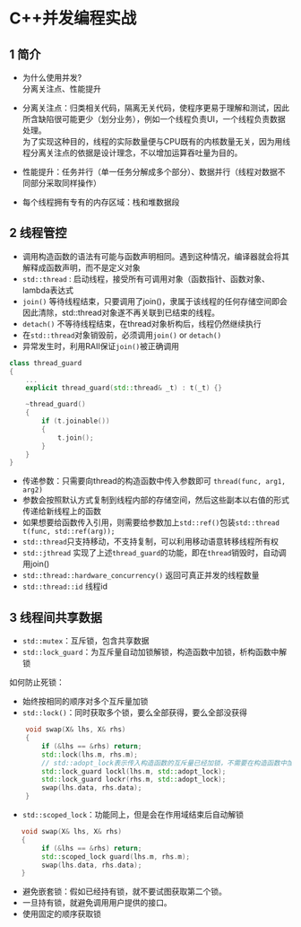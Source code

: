 # C++并发编程实战

## 1 简介

+ 为什么使用并发?  
分离关注点、性能提升  

+ 分离关注点：归类相关代码，隔离无关代码，使程序更易于理解和测试，因此所含缺陷很可能更少（划分业务），例如一个线程负责UI，一个线程负责数据处理。  
为了实现这种目的，线程的实际数量便与CPU既有的内核数量无关，因为用线程分离关注点的依据是设计理念，不以增加运算吞吐量为目的。

+ 性能提升：任务并行（单一任务分解成多个部分）、数据并行（线程对数据不同部分采取同样操作）

+ 每个线程拥有专有的内存区域：栈和堆数据段

## 2 线程管控

+ 调用构造函数的语法有可能与函数声明相同。遇到这种情况，编译器就会将其解释成函数声明，而不是定义对象
+ `std::thread` : 启动线程，接受所有可调用对象（函数指针、函数对象、lambda表达式  
+ `join()` 等待线程结束，只要调用了join()，隶属于该线程的任何存储空间即会因此清除，std::thread对象遂不再关联到已结束的线程。
+ `detach()` 不等待线程结束，在thread对象析构后，线程仍然继续执行
+ 在`std::thread`对象销毁前，必须调用`join()` or `detach()`
+ 异常发生时，利用RAII保证`join()`被正确调用

```C++
class thread_guard
{
    ...
    explicit thread_guard(std::thread& _t) : t(_t) {}

    ~thread_guard()
    {
        if (t.joinable())
        {
            t.join();
        }
    }
}
```

+ 传递参数：只需要向thread的构造函数中传入参数即可 `thread(func, arg1, arg2)`
+ 参数会按照默认方式复制到线程内部的存储空间，然后这些副本以右值的形式传递给新线程上的函数
+ 如果想要给函数传入引用，则需要给参数加上`std::ref()`包装`std::thread t(func, std::ref(arg));`
+ `std::thread`只支持移动，不支持复制，可以利用移动语意转移线程所有权
+ `std::jthread` 实现了上述`thread_guard`的功能，即在`thread`销毁时，自动调用join()
+ `std::thread::hardware_concurrency()` 返回可真正并发的线程数量
+ `std::thread::id` 线程id

## 3 线程间共享数据

+ `std::mutex`：互斥锁，包含共享数据
+ `std::lock_guard`：为互斥量自动加锁解锁，构造函数中加锁，析构函数中解锁

如何防止死锁：

+ 始终按相同的顺序对多个互斥量加锁
+ `std::lock()`：同时获取多个锁，要么全部获得，要么全部没获得

```C++
    void swap(X& lhs, X& rhs)
    {
        if (&lhs == &rhs) return;
        std::lock(lhs.m, rhs.m);
        // std::adopt_lock表示传入构造函数的互斥量已经加锁，不需要在构造函数中加锁
        std::lock_guard lockl(lhs.m, std::adopt_lock);
        std::lock_guard lockr(rhs.m, std::adopt_lock);
        swap(lhs.data, rhs.data);
    }
```

+ `std::scoped_lock`：功能同上，但是会在作用域结束后自动解锁

```C++
   void swap(X& lhs, X& rhs)
   {
        if (&lhs == &rhs) return;
        std::scoped_lock guard(lhs.m, rhs.m);
        swap(lhs.data, rhs.data);
   }
```

+ 避免嵌套锁：假如已经持有锁，就不要试图获取第二个锁。
+ 一旦持有锁，就避免调用用户提供的接口。
+ 使用固定的顺序获取锁
